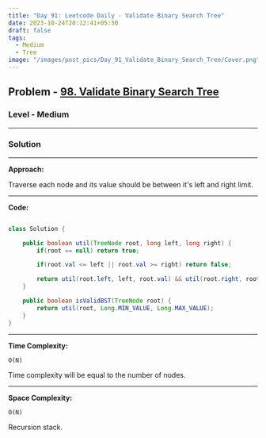 ```yaml
---
title: "Day 91: Leetcode Daily - Validate Binary Search Tree"
date: 2023-10-24T20:12:41+05:30
draft: false
tags:
  - Medium
  - Tree
image: "/images/post_pics/Day_91_Validate_Binary_Search_Tree/Cover.png"
---
```


## Problem - [98. Validate Binary Search Tree](https://leetcode.com/problems/validate-binary-search-tree/description/)

### Level - Medium

---

### Solution

---

**Approach:**

Traverse each node and its value should be between it's left and right limit.

---

**Code:**

```java

class Solution {

    public boolean util(TreeNode root, long left, long right) {
        if(root == null) return true;

        if(root.val <= left || root.val >= right) return false;

        return util(root.left, left, root.val) && util(root.right, root.val, right);
    }

    public boolean isValidBST(TreeNode root) {
        return util(root, Long.MIN_VALUE, Long.MAX_VALUE);
    }
}
```

---

**Time Complexity:**

```
O(N)
```

Time complexity will be equal to the number of nodes.

---

**Space Complexity:**

```
O(N)
```

Recursion stack.

